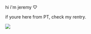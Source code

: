 
hi i'm jeremy ♡ 
<p>if youre here from PT, check my rentry.

![](https://komarev.com/ghpvc/?username=jeremyfitz&color=ff69b4&label=Profile+Clicks&style=plastic)
